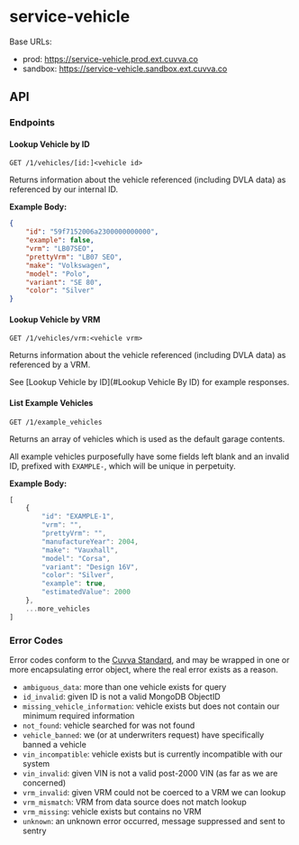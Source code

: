 # service-vehicle

Base URLs:

- prod: https://service-vehicle.prod.ext.cuvva.co
- sandbox: https://service-vehicle.sandbox.ext.cuvva.co


## API

### Endpoints

#### Lookup Vehicle by ID

	GET /1/vehicles/[id:]<vehicle id>

Returns information about the vehicle referenced (including DVLA data) as referenced by our internal ID.

**Example Body:**

```json
{
	"id": "59f7152006a2300000000000",
	"example": false,
	"vrm": "LB07SEO",
	"prettyVrm": "LB07 SEO",
	"make": "Volkswagen",
	"model": "Polo",
	"variant": "SE 80",
	"color": "Silver"
}
```


#### Lookup Vehicle by VRM

	GET /1/vehicles/vrm:<vehicle vrm>

Returns information about the vehicle referenced (including DVLA data) as referenced by a VRM.

See [Lookup Vehicle by ID](#Lookup Vehicle By ID) for example responses.


#### List Example Vehicles

	GET /1/example_vehicles

Returns an array of vehicles which is used as the default garage contents.

All example vehicles purposefully have some fields left blank and an invalid ID, prefixed with `EXAMPLE-`, which will be unique in perpetuity.

**Example Body:**

```js
[
	{
		"id": "EXAMPLE-1",
		"vrm": "",
		"prettyVrm": "",
		"manufactureYear": 2004,
		"make": "Vauxhall",
		"model": "Corsa",
		"variant": "Design 16V",
		"color": "Silver",
		"example": true,
		"estimatedValue": 2000
	},
	...more_vehicles
]
```


### Error Codes

Error codes conform to the [Cuvva Standard](https://github.com/cuvva/standards), and may be wrapped in one or more encapsulating error object, where the real error exists as a reason.

- `ambiguous_data`: more than one vehicle exists for query
- `id_invalid`: given ID is not a valid MongoDB ObjectID
- `missing_vehicle_information`: vehicle exists but does not contain our minimum required information
- `not_found`: vehicle searched for was not found
- `vehicle_banned`: we (or at underwriters request) have specifically banned a vehicle
- `vin_incompatible`: vehicle exists but is currently incompatible with our system
- `vin_invalid`: given VIN is not a valid post-2000 VIN (as far as we are concerned)
- `vrm_invalid`: given VRM could not be coerced to a VRM we can lookup
- `vrm_mismatch`: VRM from data source does not match lookup
- `vrm_missing`: vehicle exists but contains no VRM
- `unknown`: an unknown error occurred, message suppressed and sent to sentry
